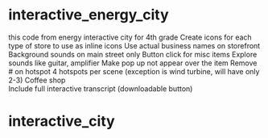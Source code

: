 # interactive_energy_city
this code from energy interactive city for 4th grade
Create icons for each type of store to use as inline icons
Use actual business names on storefront
Background sounds on main street only
Button click for misc items
Explore sounds like guitar, amplifier
Make pop up not appear over the item
Remove # on hotspot
4 hotspots per scene (exception is wind turbine, will have only 2-3)
Coffee shop  
Include full interactive transcript (downloadable button)
# interactive_city
